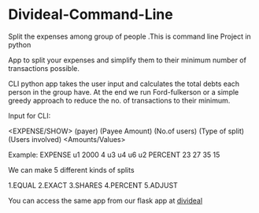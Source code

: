 # Divideal-Command-Line
Split the expenses among group of people .This is command line Project in python

App to split your expenses and simplify them to their minimum number of transactions possible.

CLI python app takes the user input and calculates the total debts each person in the group have. At the end we run Ford-fulkerson or a simple greedy approach to reduce the no. of transactions to their minimum.

Input for CLI:

<EXPENSE/SHOW> (payer) (Payee Amount) (No.of users) (Type of split) (Users involved) <Amounts/Values>

Example:
        EXPENSE u1 2000 4 u3 u4 u6 u2 PERCENT 23 27 35 15

We can make 5 different kinds of splits

1.EQUAL
2.EXACT
3.SHARES
4.PERCENT
5.ADJUST



You can access the same app from our flask app at [divideal](https://divideal.pythonanywhere.com/)
